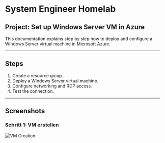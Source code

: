 # System Engineer Homelab

## Project: Set up Windows Server VM in Azure

This documentation explains step by step how to deploy and configure a Windows Server virtual machine in Microsoft Azure.

---

## Steps
1. Create a resource group.
2. Deploy a Windows Server virtual machine.
3. Configure networking and RDP access.
4. Test the connection.

---

## Screenshots

### Schritt 1: VM erstellen
![VM Creation](./images/step1_vm_creation.png)

